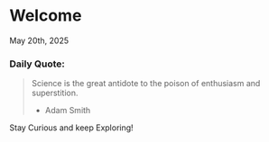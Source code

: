 # Welcome

May 20th, 2025

### Daily Quote:
> Science is the great antidote to the poison of enthusiasm and superstition.
> 	- Adam Smith

Stay Curious and keep Exploring!
